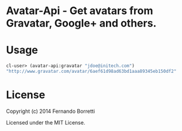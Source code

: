 # Avatar-Api - Get avatars from Gravatar, Google+ and others.

# Usage

```lisp
cl-user> (avatar-api:gravatar "jdoe@initech.com")
"http://www.gravatar.com/avatar/6aef61d98ad63bd1aaa89345eb150df2"
```

# License

Copyright (c) 2014 Fernando Borretti

Licensed under the MIT License.

